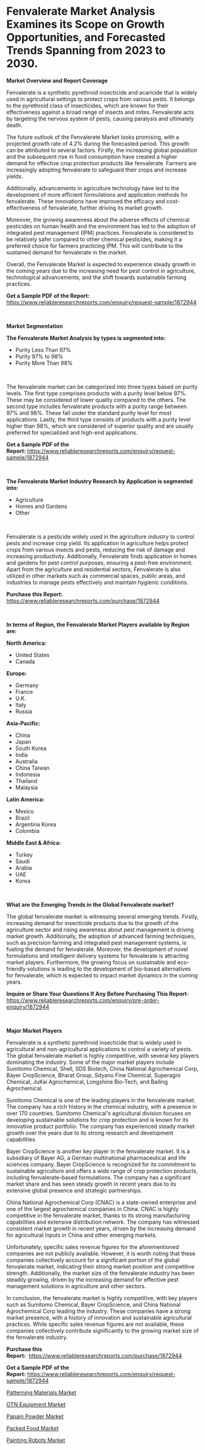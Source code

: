 <p><h1>Fenvalerate Market Analysis Examines its Scope on Growth Opportunities, and Forecasted Trends Spanning from 2023 to 2030.</h1></p><p><strong>Market Overview and Report Coverage</strong></p>
<p><p>Fenvalerate is a synthetic pyrethroid insecticide and acaricide that is widely used in agricultural settings to protect crops from various pests. It belongs to the pyrethroid class of insecticides, which are known for their effectiveness against a broad range of insects and mites. Fenvalerate acts by targeting the nervous system of pests, causing paralysis and ultimately death.</p><p>The future outlook of the Fenvalerate Market looks promising, with a projected growth rate of 4.2% during the forecasted period. This growth can be attributed to several factors. Firstly, the increasing global population and the subsequent rise in food consumption have created a higher demand for effective crop protection products like fenvalerate. Farmers are increasingly adopting fenvalerate to safeguard their crops and increase yields.</p><p>Additionally, advancements in agriculture technology have led to the development of more efficient formulations and application methods for fenvalerate. These innovations have improved the efficacy and cost-effectiveness of fenvalerate, further driving its market growth.</p><p>Moreover, the growing awareness about the adverse effects of chemical pesticides on human health and the environment has led to the adoption of integrated pest management (IPM) practices. Fenvalerate is considered to be relatively safer compared to other chemical pesticides, making it a preferred choice for farmers practicing IPM. This will contribute to the sustained demand for fenvalerate in the market.</p><p>Overall, the Fenvalerate Market is expected to experience steady growth in the coming years due to the increasing need for pest control in agriculture, technological advancements, and the shift towards sustainable farming practices.</p></p>
<p><strong>Get a Sample PDF of the Report:</strong> <a href="https://www.reliableresearchreports.com/enquiry/request-sample/1872944">https://www.reliableresearchreports.com/enquiry/request-sample/1872944</a></p>
<p>&nbsp;</p>
<p><strong>Market Segmentation</strong></p>
<p><strong>The Fenvalerate Market Analysis by types is segmented into:</strong></p>
<p><ul><li>Purity Less Than 97%</li><li>Purity 97% to 98%</li><li>Purity More Than 98%</li></ul></p>
<p>&nbsp;</p>
<p><p>The fenvalerate market can be categorized into three types based on purity levels. The first type comprises products with a purity level below 97%. These may be considered of lower quality compared to the others. The second type includes fenvalerate products with a purity range between 97% and 98%. These fall under the standard purity level for most applications. Lastly, the third type consists of products with a purity level higher than 98%, which are considered of superior quality and are usually preferred for specialized and high-end applications.</p></p>
<p><strong>Get a Sample PDF of the Report:</strong>&nbsp;<a href="https://www.reliableresearchreports.com/enquiry/request-sample/1872944">https://www.reliableresearchreports.com/enquiry/request-sample/1872944</a></p>
<p>&nbsp;</p>
<p><strong>The Fenvalerate Market Industry Research by Application is segmented into:</strong></p>
<p><ul><li>Agriculture</li><li>Homes and Gardens</li><li>Other</li></ul></p>
<p>&nbsp;</p>
<p><p>Fenvalerate is a pesticide widely used in the agriculture industry to control pests and increase crop yield. Its application in agriculture helps protect crops from various insects and pests, reducing the risk of damage and increasing productivity. Additionally, Fenvalerate finds application in homes and gardens for pest control purposes, ensuring a pest-free environment. Apart from the agriculture and residential sectors, Fenvalerate is also utilized in other markets such as commercial spaces, public areas, and industries to manage pests effectively and maintain hygienic conditions.</p></p>
<p><strong>Purchase this Report:</strong>&nbsp; <a href="https://www.reliableresearchreports.com/purchase/1872944">https://www.reliableresearchreports.com/purchase/1872944</a></p>
<p>&nbsp;</p>
<p><strong>In terms of Region, the Fenvalerate Market Players available by Region are:</strong></p>
<p>
    <p> <strong> North America: </strong>
        <ul>
            <li>United States</li>
            <li>Canada</li>
        </ul>
        </p> 
    <p> <strong> Europe: </strong>
        <ul>
            <li>Germany</li>
            <li>France</li>
            <li>U.K.</li>
            <li>Italy</li>
            <li>Russia</li>
        </ul>
        </p> 
    <p> <strong> Asia-Pacific: </strong>
        <ul>
            <li>China</li>
            <li>Japan</li>
            <li>South Korea</li>
            <li>India</li>
            <li>Australia</li>
            <li>China Taiwan</li>
            <li>Indonesia</li>
            <li>Thailand</li>
            <li>Malaysia</li>
        </ul>
        </p> 
    <p> <strong> Latin America: </strong>
        <ul>
            <li>Mexico</li>
            <li>Brazil</li>
            <li>Argentina Korea</li>
            <li>Colombia</li>
        </ul>
        </p> 
    <p> <strong> Middle East & Africa: </strong>
        <ul>
            <li>Turkey</li>
            <li>Saudi</li>
            <li>Arabia</li>
            <li>UAE</li>
            <li>Korea</li>
        </ul>
    </p>
    </p>
<p>&nbsp;</p>
<p><strong>What are the Emerging Trends in the Global Fenvalerate market?</strong></p>
<p><p>The global fenvalerate market is witnessing several emerging trends. Firstly, increasing demand for insecticide products due to the growth of the agriculture sector and rising awareness about pest management is driving market growth. Additionally, the adoption of advanced farming techniques, such as precision farming and integrated pest management systems, is fueling the demand for fenvalerate. Moreover, the development of novel formulations and intelligent delivery systems for fenvalerate is attracting market players. Furthermore, the growing focus on sustainable and eco-friendly solutions is leading to the development of bio-based alternatives for fenvalerate, which is expected to impact market dynamics in the coming years.</p></p>
<p><strong>Inquire or Share Your Questions If Any Before Purchasing This Report</strong>- <a href="https://www.reliableresearchreports.com/enquiry/pre-order-enquiry/1872944">https://www.reliableresearchreports.com/enquiry/pre-order-enquiry/1872944</a></p>
<p>&nbsp;</p>
<p><strong>Major Market Players</strong></p>
<p><p>Fenvalerate is a synthetic pyrethroid insecticide that is widely used in agricultural and non-agricultural applications to control a variety of pests. The global fenvalerate market is highly competitive, with several key players dominating the industry. Some of the major market players include Sumitomo Chemical, Shell, SDS Biotech, China National Agrochemical Corp, Bayer CropScience, Bharat Group, Sdyano Fine Chemical, Superagro Chemical, JuKai Agrochemical, Longshine Bio-Tech, and Bailing Agrochemical.</p><p>Sumitomo Chemical is one of the leading players in the fenvalerate market. The company has a rich history in the chemical industry, with a presence in over 170 countries. Sumitomo Chemical's agricultural division focuses on developing sustainable solutions for crop protection and is known for its innovative product portfolio. The company has experienced steady market growth over the years due to its strong research and development capabilities.</p><p>Bayer CropScience is another key player in the fenvalerate market. It is a subsidiary of Bayer AG, a German multinational pharmaceutical and life sciences company. Bayer CropScience is recognized for its commitment to sustainable agriculture and offers a wide range of crop protection products, including fenvalerate-based formulations. The company has a significant market share and has seen steady growth in recent years due to its extensive global presence and strategic partnerships.</p><p>China National Agrochemical Corp (CNAC) is a state-owned enterprise and one of the largest agrochemical companies in China. CNAC is highly competitive in the fenvalerate market, thanks to its strong manufacturing capabilities and extensive distribution network. The company has witnessed consistent market growth in recent years, driven by the increasing demand for agricultural inputs in China and other emerging markets.</p><p>Unfortunately, specific sales revenue figures for the aforementioned companies are not publicly available. However, it is worth noting that these companies collectively account for a significant portion of the global fenvalerate market, indicating their strong market position and competitive strength. Additionally, the market size of the fenvalerate industry has been steadily growing, driven by the increasing demand for effective pest management solutions in agriculture and other sectors.</p><p>In conclusion, the fenvalerate market is highly competitive, with key players such as Sumitomo Chemical, Bayer CropScience, and China National Agrochemical Corp leading the industry. These companies have a strong market presence, with a history of innovation and sustainable agricultural practices. While specific sales revenue figures are not available, these companies collectively contribute significantly to the growing market size of the fenvalerate industry.</p></p>
<p><strong>Purchase this Report:</strong>&nbsp;&nbsp;<a href="https://www.reliableresearchreports.com/purchase/1872944">https://www.reliableresearchreports.com/purchase/1872944</a></p>
<p></p>
<p><strong>Get a Sample PDF of the Report:</strong>&nbsp;<a href="https://www.reliableresearchreports.com/enquiry/request-sample/1872944">https://www.reliableresearchreports.com/enquiry/request-sample/1872944</a></p>
<p><p><a href="https://medium.com/@shiv151299/patterning-materials-market-size-and-market-trends-complete-industry-overview-2023-to-2030-b7f10371e769">Patterning Materials Market</a></p><p><a href="https://medium.com/@jessicaelliott65/otn-equipment-market-insights-into-market-cagr-market-trends-and-growth-strategies-618d3445b7c0">OTN Equipment Market</a></p><p><a href="https://medium.com/@aliciahaley1989/papain-powder-market-share-evolution-and-market-growth-trends-2023-2030-c1c615d05b8a">Papain Powder Market</a></p><p><a href="https://medium.com/@jazminjones30/packed-food-market-size-market-outlook-and-market-forecast-2023-to-2030-d74e8ddc177c">Packed Food Market</a></p><p><a href="https://medium.com/@melissaarnold2022/painting-robots-market-comprehensive-assessment-by-type-application-and-geography-66f5c445537f">Painting Robots Market</a></p></p>